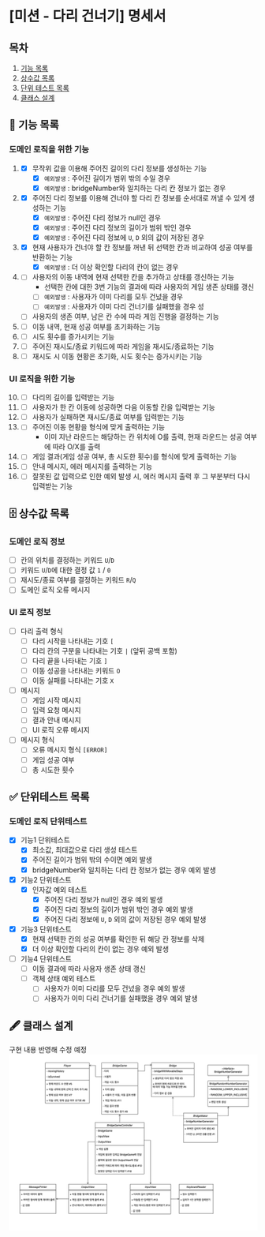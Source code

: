 # [미션 - 다리 건너기] 명세서

## 목차

1. [기능 목록](#-기능-목록)
2. [상수값 목록](#-상수값-목록)
3. [단위 테스트 목록](#-단위테스트-목록)
4. [클래스 설계](#-클래스-설계)

## 🚀 기능 목록

### 도메인 로직을 위한 기능

1.
    - [x] 무작위 값을 이용해 주어진 길이의 다리 정보를 생성하는 기능
      - [x] `예외발생` : 주어진 길이가 범위 밖의 수일 경우
      - [x] `예외발생` : bridgeNumber와 일치하는 다리 칸 정보가 없는 경우
2.
    - [x] 주어진 다리 정보를 이용해 건너야 할 다리 칸 정보를 순서대로 꺼낼 수 있게 생성하는 기능
      - [x] `예외발생` : 주어진 다리 정보가 null인 경우
      - [x] `예외발생` : 주어진 다리 정보의 길이가 범위 밖인 경우
      - [x] `예외발생` : 주어진 다리 정보에 `U`, `D` 외의 값이 저장된 경우
3.
    - [x] 현재 사용자가 건너야 할 칸 정보를 꺼낸 뒤 선택한 칸과 비교하여 성공 여부를 반환하는 기능
      - [x] `예외발생` : 더 이상 확인할 다리의 칸이 없는 경우
4.
    - [ ] 사용자의 이동 내역에 현재 선택한 칸을 추가하고 상태를 갱신하는 기능
      - 선택한 칸에 대한 3번 기능의 결과에 따라 사용자의 게임 생존 상태를 갱신
      - [ ] `예외발생` : 사용자가 이미 다리를 모두 건넜을 경우
      - [ ] `예외발생` : 사용자가 이미 다리 건너기를 실패했을 경우
성
    - [ ] 사용자의 생존 여부, 남은 칸 수에 따라 게임 진행을 결정하는 기능
6.
    - [ ] 이동 내역, 현재 성공 여부를 초기화하는 기능
7.
    - [ ] 시도 횟수를 증가시키는 기능
8.
    - [ ] 주어진 재시도/종료 키워드에 따라 게임을 재시도/종료하는 기능
9.
    - [ ] 재시도 시 이동 현황은 초기화, 시도 횟수는 증가시키는 기능

### UI 로직을 위한 기능

10.
    - [ ] 다리의 길이를 입력받는 기능
11.
    - [ ] 사용자가 한 칸 이동에 성공하면 다음 이동할 칸을 입력받는 기능
12.
    - [ ] 사용자가 실패하면 재시도/종료 여부를 입력받는 기능
13.
    - [ ] 주어진 이동 현황을 형식에 맞게 출력하는 기능
        - 이미 지난 라운드는 해당하는 칸 위치에 O를 출력, 현재 라운드는 성공 여부에 따라 O/X를 출력
14.
    - [ ] 게임 결과(게임 성공 여부, 총 시도한 횟수)를 형식에 맞게 출력하는 기능
15.
    - [ ] 안내 메시지, 에러 메시지를 출력하는 기능
16.
    - [ ] 잘못된 값 입력으로 인한 예외 발생 시, 에러 메시지 출력 후 그 부분부터 다시 입력받는 기능

## 🗄 상수값 목록

### 도메인 로직 정보

- [ ] 칸의 위치를 결정하는 키워드 `U`/`D`
- [ ] 키워드 `U`/`D`에 대한 결정 값 `1` / `0`
- [ ] 재시도/종료 여부를 결정하는 키워드 `R`/`Q`
- [ ] 도메인 로직 오류 메시지

### UI 로직 정보

- [ ] 다리 출력 형식
    - [ ] 다리 시작을 나타내는 기호 `[`
    - [ ] 다리 칸의 구분을 나타내는 기호 `|` (앞뒤 공백 포함)
    - [ ] 다리 끝을 나타내는 기호 `]`
    - [ ] 이동 성공을 나타내는 키워드 `O`
    - [ ] 이동 실패를 나타내는 기호 `X`
- [ ] 메시지
    - [ ] 게임 시작 메시지
    - [ ] 입력 요청 메시지
    - [ ] 결과 안내 메시지
    - [ ] UI 로직 오류 메시지
- [ ] 메시지 형식
    - [ ] 오류 메시지 형식 `[ERROR]`
    - [ ] 게임 성공 여부
    - [ ] 총 시도한 횟수

## ✅ 단위테스트 목록

### 도메인 로직 단위테스트
- [x] 기능1 단위테스트
  - [x] 최소값, 최대값으로 다리 생성 테스트
  - [x] 주어진 길이가 범위 밖의 수이면 예외 발생
  - [x] bridgeNumber와 일치하는 다리 칸 정보가 없는 경우 예외 발생
- [x] 기능2 단위테스트
  - [x] 인자값 예외 테스트
    - [x] 주어진 다리 정보가 null인 경우 예외 발생
    - [x] 주어진 다리 정보의 길이가 범위 밖인 경우 예외 발생
    - [x] 주어진 다리 정보에 `U`, `D` 외의 값이 저장된 경우 예외 발생
- [x] 기능3 단위테스트
  - [x] 현재 선택한 칸의 성공 여부를 확인한 뒤 해당 칸 정보를 삭제
  - [x] 더 이상 확인할 다리의 칸이 없는 경우 예외 발생
- [ ] 기능4 단위테스트
  - [ ] 이동 결과에 따라 사용자 생존 상태 갱신
  - [ ] 객체 상태 예외 테스트
    - [ ] 사용자가 이미 다리를 모두 건넜을 경우 예외 발생
    - [ ] 사용자가 이미 다리 건너기를 실패했을 경우 예외 발생

## 🖋 클래스 설계

구현 내용 반영해 수정 예정
![클래스 다이어그램](class-diagram.png)